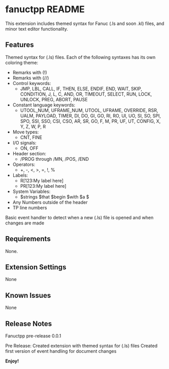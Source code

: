 # fanuctpp README

This extension includes themed syntax for Fanuc (.ls and soon .kl) files, and minor text editor functionality.

## Features

Themed syntax for (.ls) files. Each of the following syntaxes has its own coloring theme:
- Remarks with (!)
- Remarks with (//)
- Control keywords:
    - JMP, LBL, CALL, IF, THEN, ELSE, ENDIF, END, WAIT, SKIP, CONDITION, J, L, C, AND, OR, TIMEOUT, SELECT, RUN, LOCK, UNLOCK, PREG, ABORT, PAUSE
- Constant language keywords:
    - UTOOL_NUM, UFRAME_NUM, UTOOL, UFRAME, OVERRIDE, RSR, UALM, PAYLOAD, TIMER, DI, DO, GI, GO, RI, RO, UI, UO, SI, SO, SPI, SPO, SSI, SSO, CSI, CSO, AR, SR, GO, F, M, PR, UF, UT, CONFIG, X, Y, Z, W, P, R
- Move types:
    - CNT, FINE
- I/O signals:
    - ON, OFF
- Header section:
    - /PROG through /MN, /POS, /END
- Operators:
    - +, -, <, >, =, !, %
- Labels:
    - R[123:My label here]
    - PR[123:My label here]
- System Variables:
    - $strings $that $begin $with $a $
- Any Numbers outside of the header
- TP line numbers

Basic event handler to detect when a new (.ls) file is opened and when changes are made

## Requirements

None.

## Extension Settings

None

## Known Issues

None

## Release Notes

Fanuctpp pre-release 0.0.1

Pre Release:
    Created extension with themed syntax for (.ls) files
    Created first version of event handling for document changes

**Enjoy!**
